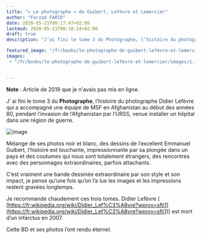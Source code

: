 ```yaml
---
title: "« Le photographe » de Guibert, Lefèvre et Lemercier"
author: "Farzad FARID"
date: 2020-05-21T00:17:47+02:00
lastmod: 2020-05-21T00:18:24+02:00
draft: true
description: "J’ai fini le tome 3 du Photographe, l’histoire du photographe Didier Lefèvre qui a accompagné une équipe de MSF en Afghanistan au début des…"

featured_image: "/fr/books/le-photographe-de-guibert-lefèvre-et-lemercier/images/1.jpeg" 
images:
 - "/fr/books/le-photographe-de-guibert-lefèvre-et-lemercier/images/1.jpeg"


---
```


**Note** : Article de 2019 que je n'avais pas mis en ligne.

J’ ai fini le tome 3 du **Photographe**, l’histoire du photographe Didier Lefèvre qui a accompagné une équipe de MSF en Afghanistan au début des années 80, pendant l’invasion de l’Afghanistan par l’URSS, venue installer un hôpital dans une région de guerre.




![image](images/1.jpeg#layoutTextWidth)



Mélange de ses photos noir et blanc, des dessins de l’excellent Emmanuel Guibert, l’histoire est touchante, impressionnante par sa plongée dans un pays et des coutumes qui nous sont totalement étrangers, des rencontres avec des personnages extraordinaires, parfois attachants.

C’est vraiment une bande dessinée extraordinaire par son style et son impact, je pense qu’une fois qu’on l’a lue les images et les impressions restent gravées longtemps. 

Je recommande chaudement ces trois tomes. Didier Lefèvre (  
[https://fr.wikipedia.org/wiki/Didier_Lef%C3%A8vre?wprov=sfti1](https://fr.wikipedia.org/wiki/Didier_Lef%C3%A8vre?wprov=sfti1)) est mort d’un infarctus en 2007. 

Cette BD et ses photos l’ont rendu éternel.
